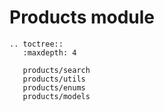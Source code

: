 # Products module

```{eval-rst}
.. toctree::
   :maxdepth: 4

   products/search
   products/utils
   products/enums
   products/models
```

